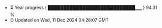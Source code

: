 - ⏳ Year progress { ████████████████████████████▁▁ } 94.31 %
- ⏰ Updated on Wed, 11 Dec 2024 04:28:07 GMT

